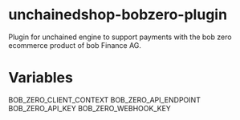 # unchainedshop-bobzero-plugin
Plugin for unchained engine to support payments with the bob zero ecommerce product of bob Finance AG.

# Variables
BOB_ZERO_CLIENT_CONTEXT
BOB_ZERO_API_ENDPOINT
BOB_ZERO_API_KEY
BOB_ZERO_WEBHOOK_KEY